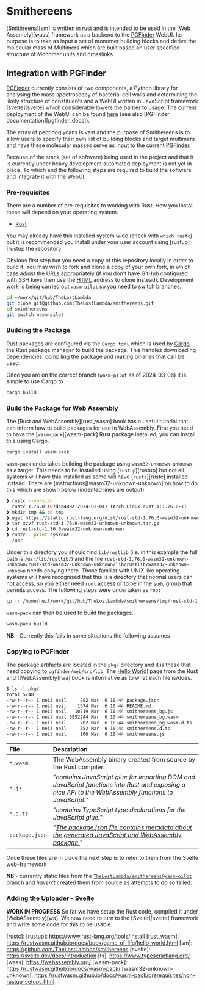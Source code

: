 # Smithereens

[Smithreens][sm] is written in [rust][rust] and is intended to be used in the [Web Assembly][wass] framework as a backend to
the [PGFinder][pgfinder] WebUI. Its purpose is to take as input a set of monomer building blocks and derive the
molecular mass of Multimers which are built based on user specified structure of Monomer units and crosslinks.

## Integration with PGFinder

[PGFinder][pgfinder] currently consists of two components, a Python library for analysing the mass spectroscopy of
bacterial cell walls and determining the likely structure of constituents and a WebUI written in JavaScript framework
[svelte][svelte] which considerably lowers the barrier to usage. The current deployment of the WebUI can be found
[here][pgfinder_web] (see also [PGFinder documentation][pgfinder_docs]).

The array of peptidoglycans is vast and the purpose of Smithereens is to allow users to specify their own list of
building blocks and target multimers and have these molecular masses serve as input to the current [PGFinder][pgfinder].

Because of the stack (set of software) being used in the project and that it is currently under heavy development
automated deployment is not yet in place. To which end the following steps are required to build the software and
integrate it with the WebUI.

### Pre-requisites

There are a number of pre-requisites to working with Rust. How you install these will depend on your operating system.

+ [Rust][rust]

You may already have this installed system wide (check with `which rustc`) but it is recommended you install under your
user account using [rustup][rustup the repository

Obvious first step but you need a copy of this repository locally in order to build it. You may wish to fork and clone a
copy of your own fork, in which case adjust the URLs appropriately (if you don't have GitHub configured with SSH keys
then use the [HTML](https://github.com/TheLostLambda/smithereens.git) address to clone instead). Development work is
being carried out `wasm-pilot` so you need to switch branches.

``` bash
cd ~/work/git/hub/TheLostLambda
git clone git@github.com:TheLostLambda/smithereens.git
cd smimthereens
git switch wasm-pilot
```

### Building the Package

Rust packages are configured via the `Cargo.toml` which is used by [Cargo][cargo] the Rust package manager to build the
package. This handles downloading dependencies, compiling the package and making binaries that can be used.

Once you are on the correct branch (`wasm-pilot` as of 2024-03-06) it is simple to use Cargo to

``` bash
cargo build
```


### Build the Package for Web Assembly

The [Rust and WebAssembly][rust_wasm] book has a useful tutorial that can inform how to build packages for use in
WebAssembly. First you need to have the [`wasm-pack`][wasm-pack] Rust package installed, you can install this using Cargo.

``` bash
cargo install wasm-pack
```

`wasm-pack` undertakes building the package using `wasm32-unknown-unknown` as a target. This needs to be installed using
[`rustup`][rustup] but not all systems will have this installed as some will have [`rustc`][rustc] installed
instead. There are [instructions][wasm32-unknown-unknown] on how to do this which are shown below (indented lines are output)

``` bash
❱ rustc --version
  rustc 1.76.0 (07dca489a 2024-02-04) (Arch Linux rust 1:1.76.0-1)
❱ mkdir tmp && cd tmp
❱ wget https://static.rust-lang.org/dist/rust-std-1.76.0-wasm32-unknown-unknown.tar.gz
❱ tar xzvf rust-std-1.76.0-wasm32-unknown-unknown.tar.gz
❱ cd rust-std-1.76.0-wasm32-unknown-unknown
❱ rustc --print sysroot
  /usr
```

Under this directory you should find `lib/rustlib` (i.e. in this example the full path is `/usr/lib/rustlib/`) and the
file `rust-std-1.76.0-wasm32-unknown-unknown/rust-std-wasm32-unknown-unknown/lib/rustlib/wasm32-unknown-unknown` needs copying there. Those familiar
with UNIX like operating systems will have recognised that this is a directory that normal users can not access, so you
either need `root` access or to be in the `sudo` group that permits access. The following steps were undertaken as `root`

``` bash
cp -r /home/neil/work/git/hub/TheLostLambda/smithereens/tmp/rust-std-1.76.0-wasm32-unknown-unknown/rust-std-wasm32-unknown-unknown/lib/rustlib/wasm32-unknown-unknown /usr/lib/rustlib/.
```


`wasm-pack` can then be used to build the packages.

``` bash
wasm-pack build
```

**NB** - Currently this fails in some situations the following assumes

### Copying to PGFinder

The package artifacts are located in the `pkg/` directory and it is these that need copying to
`pgfinder/web/src/lib`. The [Hello World!](https://rustwasm.github.io/docs/book/game-of-life/hello-world.html) page
from the Rust and [[WebAssembly][wa] book is informative as to what each file is/does.

``` bash
$ ls -l pkg/
total 5748
-rw-r--r-- 1 neil neil     292 Mar  6 10:44 package.json
-rw-r--r-- 1 neil neil    1574 Mar  6 10:44 README.md
-rw-r--r-- 1 neil neil   10719 Mar  6 10:44 smithereens_bg.js
-rw-r--r-- 1 neil neil 5852244 Mar  6 10:44 smithereens_bg.wasm
-rw-r--r-- 1 neil neil     702 Mar  6 10:44 smithereens_bg.wasm.d.ts
-rw-r--r-- 1 neil neil     352 Mar  6 10:44 smithereens.d.ts
-rw-r--r-- 1 neil neil     160 Mar  6 10:44 smithereens.js
```

| **File**       | **Description**                                                                                                                                       |
|:---------------|:------------------------------------------------------------------------------------------------------------------------------------------------------|
| `*.wasm`       | The WebAssembly binary created from source by the Rust compiler.                                                                                      |
| `*.js`         | "_contains JavaScript glue for importing DOM and JavaScript functions into Rust and exposing a nice API to the WebAssembly functions to JavaScript._" |
| `*.d.ts`       | "_contains TypeScript type declarations for the JavaScript glue._"                                                                                    |
| `package.json` | "_[The package.json file contains metadata about the generated JavaScript and WebAssembly package.](https://docs.npmjs.com/files/package.json)_"      |

Once these files are in place  the next step is to refer to them from the Svelte web-framework

**NB** - currently static files from the
[`TheLostLambda/smithereens@wasm-pilot`](https://github.com/TheLostLambda/smithereens/tree/wasm-pilot/pkg) branch and
_haven't_ created them from source as attempts to do so failed.




### Adding the Uploader - Svelte


**WORK IN PROGRESS** So far we have setup the Rust code, compiled it under [WebASsembly][wa]. We now need to turn to the [Svelte][svelte]
framework and write some code for this to be usable.


[cargo]: https://doc.rust-lang.org/cargo/
[pgfinder]: https://github.com/Mesnage-Org/pgfinder
[pginder_docs]: https://pgfinder.readthedocs.io/en/latest/
[pgfinder_web]: https://mesnage-org.github.io/pgfinder/
[rust]: https://doc.rust-lang.org/stable/book/
[rustc]:
[rustup]: https://www.rust-lang.org/tools/install
[rust_wasm]: https://rustwasm.github.io/docs/book/game-of-life/hello-world.html
[sm]: https://github.com/TheLostLambda/smithereens
[svelte]: https://svelte.dev/docs/introduction
[ts]: https://www.typescriptlang.org/
[wass]: https://webassembly.org/
[wasm-pack]: https://rustwasm.github.io/docs/wasm-pack/
[wasm32-unknown-unknown]: https://rustwasm.github.io/docs/wasm-pack/prerequisites/non-rustup-setups.html
